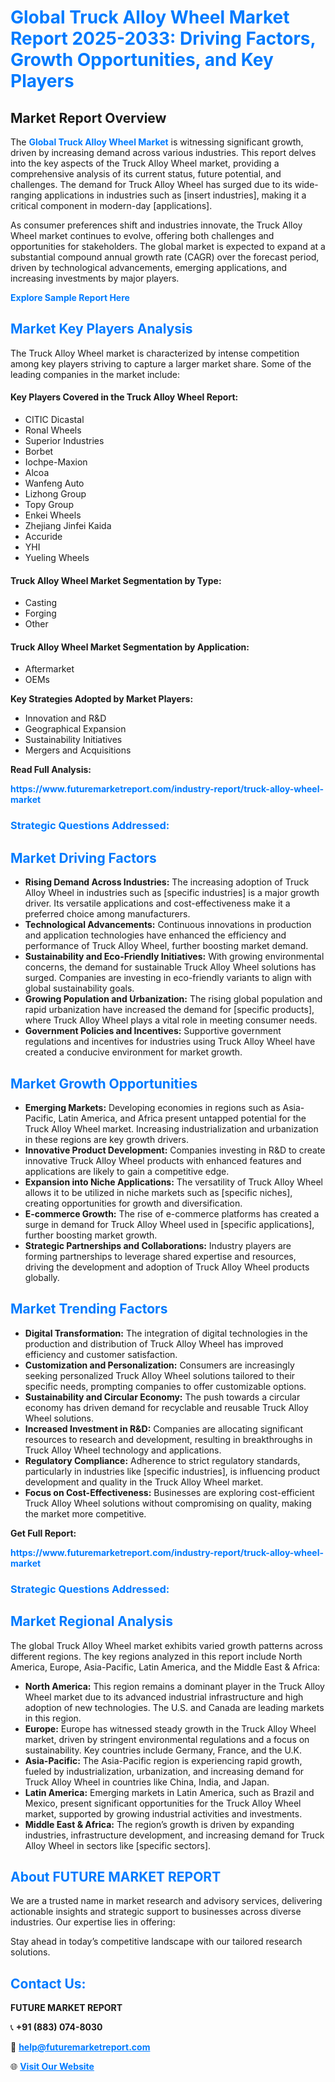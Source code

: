<h1 style="color: #007BFF;">Global Truck Alloy Wheel Market Report 2025-2033: Driving Factors, Growth Opportunities, and Key Players</h1>

<section id="overview">
<h2>Market Report Overview</h2>
<p>The <a href="https://www.futuremarketreport.com/industry-report/truck-alloy-wheel-market" style="color: #007BFF; text-decoration: none;"><strong>Global Truck Alloy Wheel Market</strong></a> is witnessing significant growth, driven by increasing demand across various industries. This report delves into the key aspects of the Truck Alloy Wheel market, providing a comprehensive analysis of its current status, future potential, and challenges. The demand for Truck Alloy Wheel has surged due to its wide-ranging applications in industries such as [insert industries], making it a critical component in modern-day [applications].</p>
<p>As consumer preferences shift and industries innovate, the Truck Alloy Wheel market continues to evolve, offering both challenges and opportunities for stakeholders. The global market is expected to expand at a substantial compound annual growth rate (CAGR) over the forecast period, driven by technological advancements, emerging applications, and increasing investments by major players.</p>
</section>

<section id="overview">
<p><a href="https://www.futuremarketreport.com/request-sample/reportId=36552" style="color: #007BFF; text-decoration: none;"><strong>Explore Sample Report Here</strong></a></p>
</section>

<section id="key-players">
<h2 style="color: #007BFF;">Market Key Players Analysis</h2>
<p>The Truck Alloy Wheel market is characterized by intense competition among key players striving to capture a larger market share. Some of the leading companies in the market include:</p>
<h4>Key Players Covered in the Truck Alloy Wheel Report:</h4>
<ul><li>CITIC Dicastal</li><li>Ronal Wheels</li><li>Superior Industries</li><li>Borbet</li><li>Iochpe-Maxion</li><li>Alcoa</li><li>Wanfeng Auto</li><li>Lizhong Group</li><li>Topy Group</li><li>Enkei Wheels</li><li>Zhejiang Jinfei Kaida</li><li>Accuride</li><li>YHI</li><li>Yueling Wheels</li></ul>
<h4>Truck Alloy Wheel Market Segmentation by Type:</h4>
<ul><li>Casting</li><li>Forging</li><li>Other</li></ul>

<h4>Truck Alloy Wheel Market Segmentation by Application:</h4>
<ul><li>Aftermarket</li><li>OEMs</li></ul>
<p><strong>Key Strategies Adopted by Market Players:</strong></p>
<ul>
<li>Innovation and R&D</li>
<li>Geographical Expansion</li>
<li>Sustainability Initiatives</li>
<li>Mergers and Acquisitions</li>
</ul>
</section>

<section>
<p><strong>Read Full Analysis: </strong></p><a href="https://www.futuremarketreport.com/industry-report/truck-alloy-wheel-market" style="color: #007BFF; text-decoration: none;"><strong>https://www.futuremarketreport.com/industry-report/truck-alloy-wheel-market</strong></a>
<h3 style="color: #007BFF;">Strategic Questions Addressed:</h3>
</section>

<section id="driving-factors">
<h2 style="color: #007BFF;">Market Driving Factors</h2>
<ul>
<li><strong>Rising Demand Across Industries:</strong> The increasing adoption of Truck Alloy Wheel in industries such as [specific industries] is a major growth driver. Its versatile applications and cost-effectiveness make it a preferred choice among manufacturers.</li>
<li><strong>Technological Advancements:</strong> Continuous innovations in production and application technologies have enhanced the efficiency and performance of Truck Alloy Wheel, further boosting market demand.</li>
<li><strong>Sustainability and Eco-Friendly Initiatives:</strong> With growing environmental concerns, the demand for sustainable Truck Alloy Wheel solutions has surged. Companies are investing in eco-friendly variants to align with global sustainability goals.</li>
<li><strong>Growing Population and Urbanization:</strong> The rising global population and rapid urbanization have increased the demand for [specific products], where Truck Alloy Wheel plays a vital role in meeting consumer needs.</li>
<li><strong>Government Policies and Incentives:</strong> Supportive government regulations and incentives for industries using Truck Alloy Wheel have created a conducive environment for market growth.</li>
</ul>
</section>

<section id="growth-opportunities">
<h2 style="color: #007BFF;">Market Growth Opportunities</h2>
<ul>
<li><strong>Emerging Markets:</strong> Developing economies in regions such as Asia-Pacific, Latin America, and Africa present untapped potential for the Truck Alloy Wheel market. Increasing industrialization and urbanization in these regions are key growth drivers.</li>
<li><strong>Innovative Product Development:</strong> Companies investing in R&D to create innovative Truck Alloy Wheel products with enhanced features and applications are likely to gain a competitive edge.</li>
<li><strong>Expansion into Niche Applications:</strong> The versatility of Truck Alloy Wheel allows it to be utilized in niche markets such as [specific niches], creating opportunities for growth and diversification.</li>
<li><strong>E-commerce Growth:</strong> The rise of e-commerce platforms has created a surge in demand for Truck Alloy Wheel used in [specific applications], further boosting market growth.</li>
<li><strong>Strategic Partnerships and Collaborations:</strong> Industry players are forming partnerships to leverage shared expertise and resources, driving the development and adoption of Truck Alloy Wheel products globally.</li>
</ul>
</section>

<section id="trending-factors">
<h2 style="color: #007BFF;">Market Trending Factors</h2>
<ul>
<li><strong>Digital Transformation:</strong> The integration of digital technologies in the production and distribution of Truck Alloy Wheel has improved efficiency and customer satisfaction.</li>
<li><strong>Customization and Personalization:</strong> Consumers are increasingly seeking personalized Truck Alloy Wheel solutions tailored to their specific needs, prompting companies to offer customizable options.</li>
<li><strong>Sustainability and Circular Economy:</strong> The push towards a circular economy has driven demand for recyclable and reusable Truck Alloy Wheel solutions.</li>
<li><strong>Increased Investment in R&D:</strong> Companies are allocating significant resources to research and development, resulting in breakthroughs in Truck Alloy Wheel technology and applications.</li>
<li><strong>Regulatory Compliance:</strong> Adherence to strict regulatory standards, particularly in industries like [specific industries], is influencing product development and quality in the Truck Alloy Wheel market.</li>
<li><strong>Focus on Cost-Effectiveness:</strong> Businesses are exploring cost-efficient Truck Alloy Wheel solutions without compromising on quality, making the market more competitive.</li>
</ul>
</section>

<section>
<p><strong>Get Full Report: </strong></p><a href="https://www.futuremarketreport.com/industry-report/truck-alloy-wheel-market" style="color: #007BFF; text-decoration: none;"><strong>https://www.futuremarketreport.com/industry-report/truck-alloy-wheel-market</strong></a>
<h3 style="color: #007BFF;">Strategic Questions Addressed:</h3>
</section>


<section id="regional-analysis">
<h2 style="color: #007BFF;">Market Regional Analysis</h2>
<p>The global Truck Alloy Wheel market exhibits varied growth patterns across different regions. The key regions analyzed in this report include North America, Europe, Asia-Pacific, Latin America, and the Middle East & Africa:</p>
<ul>
<li><strong>North America:</strong> This region remains a dominant player in the Truck Alloy Wheel market due to its advanced industrial infrastructure and high adoption of new technologies. The U.S. and Canada are leading markets in this region.</li>
<li><strong>Europe:</strong> Europe has witnessed steady growth in the Truck Alloy Wheel market, driven by stringent environmental regulations and a focus on sustainability. Key countries include Germany, France, and the U.K.</li>
<li><strong>Asia-Pacific:</strong> The Asia-Pacific region is experiencing rapid growth, fueled by industrialization, urbanization, and increasing demand for Truck Alloy Wheel in countries like China, India, and Japan.</li>
<li><strong>Latin America:</strong> Emerging markets in Latin America, such as Brazil and Mexico, present significant opportunities for the Truck Alloy Wheel market, supported by growing industrial activities and investments.</li>
<li><strong>Middle East & Africa:</strong> The region’s growth is driven by expanding industries, infrastructure development, and increasing demand for Truck Alloy Wheel in sectors like [specific sectors].</li>
</ul>
</section>

<footer>
<h2 style="color: #007BFF;">About FUTURE MARKET REPORT</h2>
<p>We are a trusted name in market research and advisory services, delivering actionable insights and strategic support to businesses across diverse industries. Our expertise lies in offering:</p>

<p>Stay ahead in today’s competitive landscape with our tailored research solutions.</p>

<h2 style="color: #007BFF;">Contact Us:</h2>
<p><strong>FUTURE MARKET REPORT</strong></p>
<p>📞 <strong>+91 (883) 074-8030</strong></p>
<p>📧 <strong><a href="mailto:help@futuremarketreport.com" style="color: #007BFF;">help@futuremarketreport.com</a></strong></p>
<p>🌐 <strong><a href="https://www.futuremarketreport.com/" style="color: #007BFF;">Visit Our Website</a></strong></p>
</footer>
